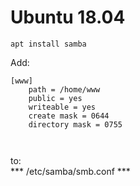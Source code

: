 #  Ubuntu 18.04




```
apt install samba

```

Add:
```
[www]
	path = /home/www
	public = yes
	writeable = yes
	create mask = 0644
	directory mask = 0755

 
```

to:        
*** /etc/samba/smb.conf ***
